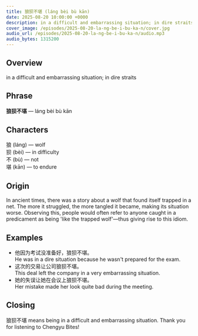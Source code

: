 ```yaml
---
title: 狼狈不堪 (láng bèi bù kān)
date: 2025-08-20 10:00:00 +0000
description: in a difficult and embarrassing situation; in dire straits
cover_image: /episodes/2025-08-20-la-ng-be-i-bu-ka-n/cover.jpg
audio_url: /episodes/2025-08-20-la-ng-be-i-bu-ka-n/audio.mp3
audio_bytes: 1315200
---
```






## Overview
in a difficult and embarrassing situation; in dire straits

## Phrase
**狼狈不堪** — láng bèi bù kān
## Characters


狼 (láng) — wolf  
狈 (bèi) — in difficulty  
不 (bù) — not  
堪 (kān) — to endure


## Origin
In ancient times, there was a story about a wolf that found itself trapped in a net. The more it struggled, the more tangled it became, making its situation worse. Observing this, people would often refer to anyone caught in a predicament as being 'like the trapped wolf'—thus giving rise to this idiom.

## Examples
- 他因为考试没准备好，狼狈不堪。<br>He was in a dire situation because he wasn't prepared for the exam.
- 这次的交易让公司狼狈不堪。<br>This deal left the company in a very embarrassing situation.
- 她的失误让她在会议上狼狈不堪。<br>Her mistake made her look quite bad during the meeting.

## Closing
狼狈不堪 means being in a difficult and embarrassing situation. Thank you for listening to Chengyu Bites!
